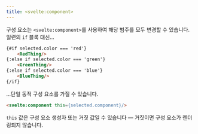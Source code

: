 ```yaml
---
title: <svelte:component>
---
```


구성 요소는 `<svelte:component>`를 사용하여 해당 범주를 모두 변경할 수 있습니다. 일련의 `if` 블록 대신...

```html
{#if selected.color === 'red'}
	<RedThing/>
{:else if selected.color === 'green'}
	<GreenThing/>
{:else if selected.color === 'blue'}
	<BlueThing/>
{/if}
```

...단일 동적 구성 요소를 가질 수 있습니다.

```html
<svelte:component this={selected.component}/>
```

`this` 값은 구성 요소 생성자 또는 거짓 값일 수 있습니다 — 거짓이면 구성 요소가 렌더링되지 않습니다.